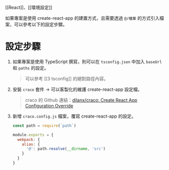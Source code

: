 [[React]]、[[環境設定]]

如果專案是使用 create-react-app 的建置方式，且需要透過 `@/檔案` 的方式引入檔案，可以參考以下的設定步驟。

# 設定步驟
1. 如果專案是使用 TypeScript 撰寫，則可以在 `tsconfig.json` 中加入 `baseUrl` 和 `paths` 的設定。
	> 可以參考 [[3 tsconfig]] 的絕對路徑內容。
	
2. 安裝 `craco` 套件 -> 可以客製化的維護 create-react-app 設定檔。
	> craco 的 Github 連結：[dilanx/craco: Create React App Configuration Override](https://github.com/dilanx/craco)

3. 新增 `craco.config.js` 檔案，覆寫 create-react-app 的設定。
	```js
	const path = require(`path`)

	module.exports = {
	  webpack: {
	    alias: {
	      '@': path.resolve(__dirname, 'src')
	    }
	  }
	}
	```
